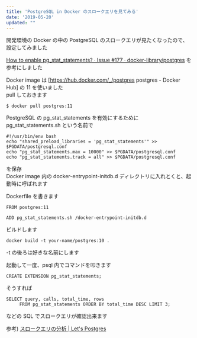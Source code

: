 ```yaml
---
title: 'PostgreSQL in Docker のスロークエリを見てみる'
date: '2019-05-20'
updated: ""
---
```


開発環境の Docker の中の PostgreSQL のスロークエリが見たくなったので、設定してみました

[How to enable pg_stat_statements? · Issue \#177 · docker\-library/postgres](https://github.com/docker-library/postgres/issues/177)
を参考にしました

Docker image は [https://hub.docker.com/_/postgres postgres - Docker Hub] の 11 を使いました  
pull しておきます

```
$ docker pull postgres:11
```

PostgreSQL の pg_stat_statements を有効にするために  
pg_stat_statements.sh という名前で

```
#!/usr/bin/env bash
echo "shared_preload_libraries = 'pg_stat_statements'" >> $PGDATA/postgresql.conf
echo "pg_stat_statements.max = 10000" >> $PGDATA/postgresql.conf
echo "pg_stat_statements.track = all" >> $PGDATA/postgresql.conf
```

を保存  
Docker image 内の docker-entrypoint-initdb.d ディレクトリに入れとくと、起動時に呼ばれます

Dockerfile を書きます

```
FROM postgres:11

ADD pg_stat_statements.sh /docker-entrypoint-initdb.d
```

ビルドします

```
docker build -t your-name/postgres:10 .
```

-t の後ろは好きな名前にします

起動して一度、psql 内でコマンドを叩きます

```
CREATE EXTENSION pg_stat_statements;
```

そうすれば

```
SELECT query, calls, total_time, rows
     FROM pg_stat_statements ORDER BY total_time DESC LIMIT 3;
```

などの SQL でスロークエリが確認出来ます

参考) [スロークエリの分析 \| Let's Postgres](https://lets.postgresql.jp/documents/technical/query_analysis/1#pg_stat_statements)
